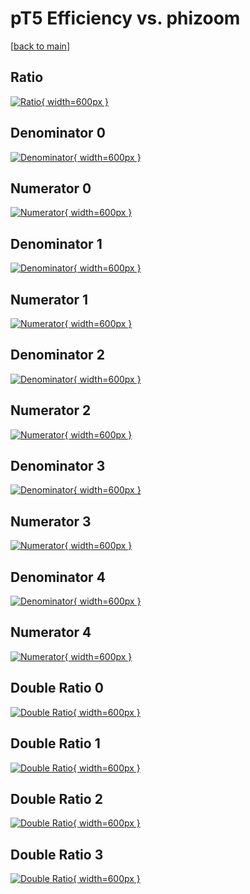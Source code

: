 # pT5 Efficiency vs. phizoom

[[back to main](./)]



## Ratio

[![Ratio](../mtv/var/pT5_loweta_13_1_eff_phizoom.png){ width=600px }](../mtv/var/pT5_loweta_13_1_eff_phizoom.pdf)

## Denominator 0

[![Denominator](../mtv/den/pT5_loweta_13_1_eff_phizoom_den0.png){ width=600px }](../mtv/den/pT5_loweta_13_1_eff_phizoom_den0.pdf)

## Numerator 0

[![Numerator](../mtv/num/pT5_loweta_13_1_eff_phizoom_num0.png){ width=600px }](../mtv/num/pT5_loweta_13_1_eff_phizoom_num0.pdf)

## Denominator 1

[![Denominator](../mtv/den/pT5_loweta_13_1_eff_phizoom_den1.png){ width=600px }](../mtv/den/pT5_loweta_13_1_eff_phizoom_den1.pdf)

## Numerator 1

[![Numerator](../mtv/num/pT5_loweta_13_1_eff_phizoom_num1.png){ width=600px }](../mtv/num/pT5_loweta_13_1_eff_phizoom_num1.pdf)

## Denominator 2

[![Denominator](../mtv/den/pT5_loweta_13_1_eff_phizoom_den2.png){ width=600px }](../mtv/den/pT5_loweta_13_1_eff_phizoom_den2.pdf)

## Numerator 2

[![Numerator](../mtv/num/pT5_loweta_13_1_eff_phizoom_num2.png){ width=600px }](../mtv/num/pT5_loweta_13_1_eff_phizoom_num2.pdf)

## Denominator 3

[![Denominator](../mtv/den/pT5_loweta_13_1_eff_phizoom_den3.png){ width=600px }](../mtv/den/pT5_loweta_13_1_eff_phizoom_den3.pdf)

## Numerator 3

[![Numerator](../mtv/num/pT5_loweta_13_1_eff_phizoom_num3.png){ width=600px }](../mtv/num/pT5_loweta_13_1_eff_phizoom_num3.pdf)

## Denominator 4

[![Denominator](../mtv/den/pT5_loweta_13_1_eff_phizoom_den4.png){ width=600px }](../mtv/den/pT5_loweta_13_1_eff_phizoom_den4.pdf)

## Numerator 4

[![Numerator](../mtv/num/pT5_loweta_13_1_eff_phizoom_num4.png){ width=600px }](../mtv/num/pT5_loweta_13_1_eff_phizoom_num4.pdf)

## Double Ratio 0

[![Double Ratio](../mtv/ratio/pT5_loweta_13_1_eff_phizoom_ratio0.png){ width=600px }](../mtv/ratio/pT5_loweta_13_1_eff_phizoom_ratio0.pdf)

## Double Ratio 1

[![Double Ratio](../mtv/ratio/pT5_loweta_13_1_eff_phizoom_ratio1.png){ width=600px }](../mtv/ratio/pT5_loweta_13_1_eff_phizoom_ratio1.pdf)

## Double Ratio 2

[![Double Ratio](../mtv/ratio/pT5_loweta_13_1_eff_phizoom_ratio2.png){ width=600px }](../mtv/ratio/pT5_loweta_13_1_eff_phizoom_ratio2.pdf)

## Double Ratio 3

[![Double Ratio](../mtv/ratio/pT5_loweta_13_1_eff_phizoom_ratio3.png){ width=600px }](../mtv/ratio/pT5_loweta_13_1_eff_phizoom_ratio3.pdf)

